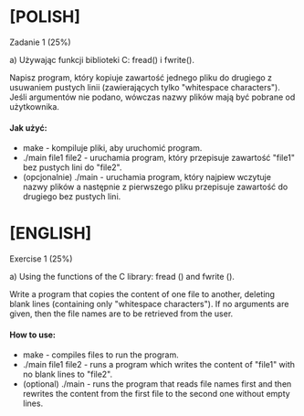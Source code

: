 # [POLISH]
Zadanie 1 (25%)

a) Używając funkcji biblioteki C: fread() i fwrite().

Napisz program, który kopiuje zawartość jednego pliku do drugiego z usuwaniem pustych linii (zawierających tylko "whitespace characters"). 
Jeśli argumentów nie podano, wówczas nazwy plików mają być pobrane od użytkownika.

#### Jak użyć:
* make - kompiluje pliki, aby uruchomić program.
* ./main file1 file2 - uruchamia program, który przepisuje zawartość "file1" bez pustych lini do "file2".
* (opcjonalnie) ./main - uruchamia program, który najpiew wczytuje nazwy plików a następnie z pierwszego pliku przepisuje zawartość do drugiego bez pustych lini.

# [ENGLISH]
Exercise 1 (25%) 

a) Using the functions of the C library: fread () and fwrite ().

Write a program that copies the content of one file to another, deleting blank lines (containing only "whitespace characters"). 
If no arguments are given, then the file names are to be retrieved from the user.

#### How to use:
* make - compiles files to run the program.
* ./main file1 file2 - runs a program which writes the content of "file1" with no blank lines to "file2".
* (optional) ./main - runs the program that reads file names first and then rewrites the content from the first file to the second one without empty lines.
